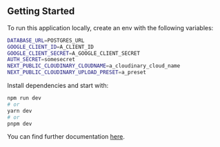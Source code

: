 ## Getting Started

To run this application locally, create an env with the following variables:

```bash
DATABASE_URL=POSTGRES_URL
GOOGLE_CLIENT_ID=A_CLIENT_ID
GOOGLE_CLIENT_SECRET=A_GOOGLE_CLIENT_SECRET
AUTH_SECRET=somesecret
NEXT_PUBLIC_CLOUDINARY_CLOUDNAME=a_cloudinary_cloud_name
NEXT_PUBLIC_CLOUDINARY_UPLOAD_PRESET=a_preset
```
Install dependencies and start with:

```bash
npm run dev
# or
yarn dev
# or
pnpm dev
```

You can find further documentation [here](https://medium.com/swlh/full-stack-next-js-13-app-using-typescript-tailwind-react-query-and-zustand-95cc16df39e0).
